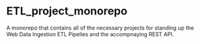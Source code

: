 # ETL_project_monorepo
A monorepo that contains all of the necessary projects for standing up the Web Data Ingestion ETL Pipelies and the accompnaying REST API.
